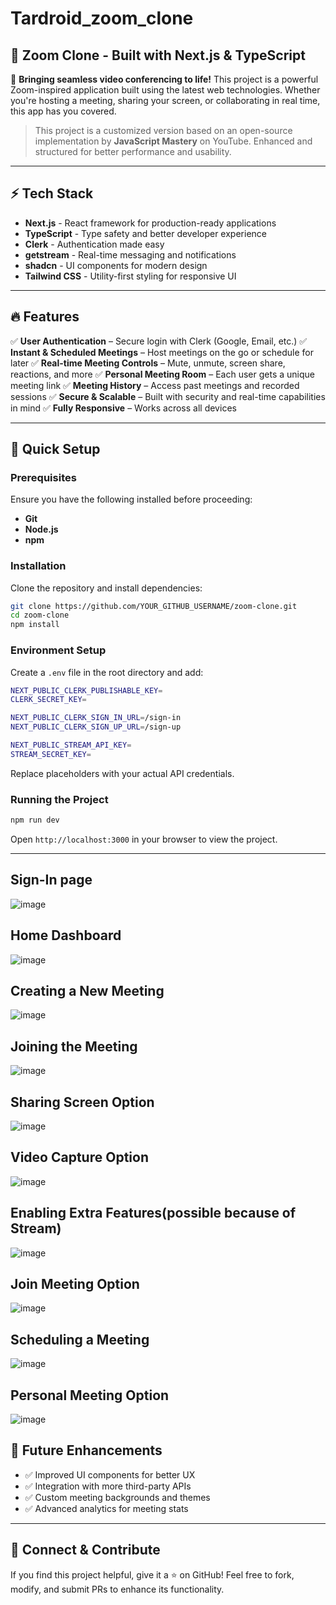 # **Tardroid_zoom_clone**


## 📌 Zoom Clone - Built with Next.js & TypeScript

🚀 **Bringing seamless video conferencing to life!** This project is a powerful Zoom-inspired application built using the latest web technologies. Whether you're hosting a meeting, sharing your screen, or collaborating in real time, this app has you covered.

> This project is a customized version based on an open-source implementation by **JavaScript Mastery** on YouTube. Enhanced and structured for better performance and usability.

---

## ⚡ Tech Stack

- **Next.js** - React framework for production-ready applications
- **TypeScript** - Type safety and better developer experience
- **Clerk** - Authentication made easy
- **getstream** - Real-time messaging and notifications
- **shadcn** - UI components for modern design
- **Tailwind CSS** - Utility-first styling for responsive UI

---

## 🔥 Features

✅ **User Authentication** – Secure login with Clerk (Google, Email, etc.)
✅ **Instant & Scheduled Meetings** – Host meetings on the go or schedule for later
✅ **Real-time Meeting Controls** – Mute, unmute, screen share, reactions, and more
✅ **Personal Meeting Room** – Each user gets a unique meeting link
✅ **Meeting History** – Access past meetings and recorded sessions
✅ **Secure & Scalable** – Built with security and real-time capabilities in mind
✅ **Fully Responsive** – Works across all devices

---

## 🚀 Quick Setup

### Prerequisites
Ensure you have the following installed before proceeding:
- **Git**
- **Node.js**
- **npm**

### Installation
Clone the repository and install dependencies:
```sh
git clone https://github.com/YOUR_GITHUB_USERNAME/zoom-clone.git
cd zoom-clone
npm install
```

### Environment Setup
Create a `.env` file in the root directory and add:
```sh
NEXT_PUBLIC_CLERK_PUBLISHABLE_KEY=
CLERK_SECRET_KEY=

NEXT_PUBLIC_CLERK_SIGN_IN_URL=/sign-in
NEXT_PUBLIC_CLERK_SIGN_UP_URL=/sign-up

NEXT_PUBLIC_STREAM_API_KEY=
STREAM_SECRET_KEY=
```
Replace placeholders with your actual API credentials.

### Running the Project
```sh
npm run dev
```
Open `http://localhost:3000` in your browser to view the project.

---
## Sign-In page
![image](https://github.com/user-attachments/assets/f3f111f0-33cf-453a-bd40-41cb8aa4b2ca)

## Home Dashboard
![image](https://github.com/user-attachments/assets/fc4b037a-c9c8-4c00-aa4e-0fef4f4a5d21)

## Creating a New Meeting
![image](https://github.com/user-attachments/assets/e3f3a1e1-41fe-4bd1-961c-032610584aa3)

## Joining the Meeting
![image](https://github.com/user-attachments/assets/3aac6a48-1619-40c1-9287-e2d61bcee2a8)

## Sharing Screen Option
![image](https://github.com/user-attachments/assets/0b54fa86-01e3-43a9-9b13-07c82e58e089)

## Video Capture Option
![image](https://github.com/user-attachments/assets/4c2c9253-14d3-44a7-919e-bf27700dfeff)

## Enabling Extra Features(possible because of Stream)
![image](https://github.com/user-attachments/assets/501b75c0-38ff-43da-8b3c-8835437a5798)

## Join Meeting Option
![image](https://github.com/user-attachments/assets/9bda8cbe-d094-4cca-b31e-a54d5d3d763a)

## Scheduling a Meeting
![image](https://github.com/user-attachments/assets/0ca65eaa-2c6d-4b92-a043-4a7bf4ada6c0)

## Personal Meeting Option
![image](https://github.com/user-attachments/assets/6edb2b96-134b-4fbe-8aff-846d79a2d07b)


## 🎯 Future Enhancements
- ✅ Improved UI components for better UX
- ✅ Integration with more third-party APIs
- ✅ Custom meeting backgrounds and themes
- ✅ Advanced analytics for meeting stats

---

## 🌟 Connect & Contribute
If you find this project helpful, give it a ⭐ on GitHub! Feel free to fork, modify, and submit PRs to enhance its functionality.
